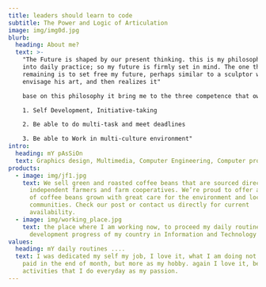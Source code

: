 ```yaml
---
title: leaders should learn to code
subtitle: The Power and Logic of Articulation
image: img/img0d.jpg
blurb:
  heading: About me?
  text: >-
    "The Future is shaped by our present thinking. this is my philosophy, put
    into daily practice; so my future is firmly set in mind. The one thing
    remaining is to set free my future, perhaps similar to a sculptor who first
    envisage his art, and then realizes it"

    base on this philosophy it bring me to the three competence that owned by me:

    1. Self Development, Initiative-taking

    2. Be able to do multi-task and meet deadlines

    3. Be able to Work in multi-culture environment"
intro:
  heading: mY pAsSiOn
  text: Graphics design, Multimedia, Computer Engineering, Computer programmer
products:
  - image: img/jf1.jpg
    text: We sell green and roasted coffee beans that are sourced directly from
      independent farmers and farm cooperatives. We’re proud to offer a variety
      of coffee beans grown with great care for the environment and local
      communities. Check our post or contact us directly for current
      availability.
  - image: img/working_place.jpg
    text: the place where I am working now, to proceed my daily routines, involve in
      development progress of my country in Information and Technology area.
values:
  heading: mY daily routines ....
  text: I was dedicated my self my job, I love it, what I am doing not just to get
    paid in the end of month, but more as my hobby. again I love it, because all
    activities that I do everyday as my passion.
---
```

